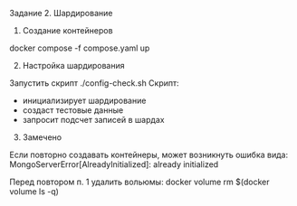 
Задание 2. Шардирование

1. Создание контейнеров

docker compose -f compose.yaml up

2. Настройка шардирования

Запустить скрипт ./config-check.sh
Скрипт:
- инициализирует шардирование
- создаст тестовые данные
- запросит подсчет записей в шардах

3. Замечено

Если повторно создавать контейнеры, может возникнуть ошибка вида:
MongoServerError[AlreadyInitialized]: already initialized

Перед повтором п. 1 удалить вольюмы:
docker volume rm $(docker volume ls -q)
